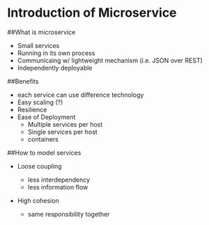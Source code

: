 Introduction of Microservice
====================
##What is microservice

 - Small services
 - Running in its own process
 - Communicaing w/ lightweight mechanism (i.e. JSON over REST)
 - Independently deployable

##Benefits

 - each service can use difference technology
 - Easy scaling (?)
 - Resilience
 - Ease of Deployment
 	* Multiple services per host
 	* Single services per host
	* containers

##How to model services

 - Loose coupling
 	* less interdependency
 	* less information flow

 - High cohesion
 	* same responsibility together
 
